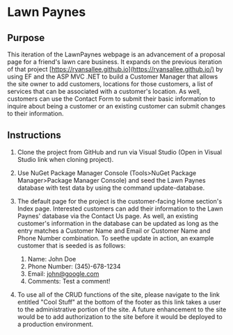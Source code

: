 # Lawn Paynes

## Purpose
This iteration of the LawnPaynes webpage is an advancement of a proposal page for a friend's lawn care business. It expands on the 
previous iteration of that project [https://ryansallee.github.io](https://ryansallee.github.io/) by using EF and the ASP MVC .NET 
to build a Customer Manager that allows the site owner to add customers, locations for those customers, a list of services that can
be associated with a customer's location. As well, customers can use the Contact Form to submit their basic information to inquire 
about being a customer or an existing customer can submit changes to their information.

## Instructions

1. Clone the project from GitHub and run via Visual Studio (Open in Visual Studio link when cloning project).
2. Use NuGet Package Manager Console (Tools>NuGet Package Manager>Package Manager Console) and seed the Lawn Paynes database with
test data by using the command update-database.
3. The default page for the project is the customer-facing Home section's Index page. Interested customers can add their information
to the Lawn Paynes' database via the Contact Us page. As well, an existing customer's information in the database can be updated as long
as the entry matches a Customer Name and Email or Customer Name and Phone Number combination. To seethe update in action, an example customer
that is seeded is as follows:
	1. Name: John Doe
	2. Phone Number: (345)-678-1234
	3. Email: john@google.com
	4. Comments: Test a comment!

4. To use all of the CRUD functions of the site, please navigate to the link entitled "Cool Stuff" at the bottom of the footer
as this link takes a user to the administrative portion of the site. A future enhancement to the site would be to add authorization 
to the site before it would be deployed to a production environment.